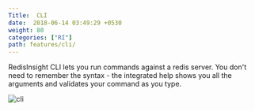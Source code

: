 ```yaml
---
Title:  CLI
date:  2018-06-14 03:49:29 +0530
weight: 80
categories: ["RI"]
path: features/cli/
---
```

RedisInsight CLI lets you run commands against a redis server. You don't need to remember the syntax - the integrated help shows you all the arguments and validates your command as you type.

![cli](/images/ri/cli.png)
